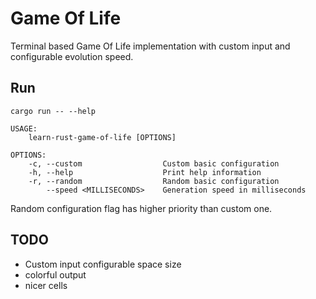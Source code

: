 # Game Of Life

Terminal based Game Of Life implementation with custom input and configurable evolution speed.

## Run

```shell
cargo run -- --help

USAGE:
    learn-rust-game-of-life [OPTIONS]

OPTIONS:
    -c, --custom                  Custom basic configuration
    -h, --help                    Print help information
    -r, --random                  Random basic configuration
        --speed <MILLISECONDS>    Generation speed in milliseconds
```
Random configuration flag has higher priority than custom one.

## TODO

* Custom input configurable space size
* colorful output
* nicer cells
